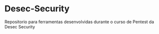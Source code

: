 # Desec-Security
Repositorio para ferramentas desenvolvidas durante o curso de Pentest da Desec Security
